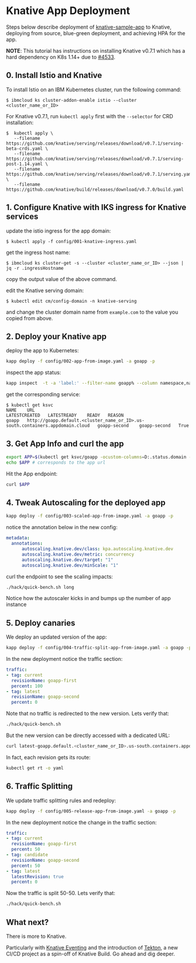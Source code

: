 # Knative App Deployment

Steps below describe deployment of [knative-sample-app](https://github.com/nimakaviani/knative-sample-app) to Knative, deploying from source, blue-green deployment, and achieving HPA for the app. 

**NOTE**: This tutorial has instructions on installing Knative v0.7.1 which
has a hard dependency on K8s 1.14+ due to [#4533](https://github.com/knative/serving/issues/4533).

## 0. Install Istio and Knative

To install Istio on an IBM Kubernetes cluster, run the following command:

```
$ ibmcloud ks cluster-addon-enable istio --cluster <cluster_name_or_ID>
```

For Knative v0.7.1, run `kubectl apply` first with the `--selector` for CRD installation:

```
$  kubectl apply \
   --filename https://github.com/knative/serving/releases/download/v0.7.1/serving-beta-crds.yaml \
   --filename https://github.com/knative/serving/releases/download/v0.7.1/serving-post-1.14.yaml \
   --filename https://github.com/knative/serving/releases/download/v0.7.1/serving.yaml \
   --filename https://github.com/knative/build/releases/download/v0.7.0/build.yaml
```

## 1. Configure Knative with IKS ingress for Knative services

update the istio ingress for the app domain:

`$ kubectl apply -f config/001-knative-ingress.yaml`

get the ingress host name:

`$ ibmcloud ks cluster-get -s --cluster <cluster_name_or_ID> --json | jq -r .ingressHostname`

copy the output value of the above command.

edit the Knative serving domain:

`$ kubectl edit cm/config-domain -n knative-serving` 

and change the cluster domain name from `example.com` to the value you copied from above.


## 2. Deploy your Knative app

deploy the app to Kubernetes:

```bash
kapp deploy -f config/002-app-from-image.yaml -a goapp -p
```

inspect the app status:

```bash
kapp inspect  -t -a 'label:' --filter-name goapp% --column namespace,name,kind,version,conditions,age | grep -v Event
```

get the corresponding service:

```
$ kubectl get ksvc
NAME    URL                                                                       LATESTCREATED   LATESTREADY    READY   REASON
goapp   http://goapp.default.<cluster_name_or_ID>.us-south.containers.appdomain.cloud   goapp-second    goapp-second   True
```

## 3. Get App Info and curl the app

```bash
export APP=$(kubectl get ksvc/goapp -ocustom-columns=D:.status.domain --no-headers)
echo $APP # corresponds to the app url
```

Hit the App endpoint:

```bash
curl $APP
```

## 4. Tweak Autoscaling for the deployed app

```bash
kapp deploy -f config/003-scaled-app-from-image.yaml -a goapp -p
```

notice the annotation below in the new config:

```yaml
metadata:
  annotations:
      autoscaling.knative.dev/class: kpa.autoscaling.knative.dev
      autoscaling.knative.dev/metric: concurrency
      autoscaling.knative.dev/target: "1"
      autoscaling.knative.dev/minScale: "1"
```

curl the endpoint to see the scaling impacts:

```bash
./hack/quick-bench.sh long
```

Notice how the autoscaler kicks in and bumps up the number of app instance

## 5. Deploy canaries

We deploy an updated version of the app:

```bash
kapp deploy -f config/004-traffic-split-app-from-image.yaml -a goapp -p
```

In the new deployment notice the traffic section:

```yaml
traffic:
- tag: current
  revisionName: goapp-first
  percent: 100
- tag: latest
  revisionName: goapp-second
  percent: 0
```

Note that no traffic is redirected to the new version. Lets verify that:

```bash
./hack/quick-bench.sh
```

But the new version can be directly accessed with a dedicated URL:

```bash
curl latest-goapp.default.<cluster_name_or_ID>.us-south.containers.appdomain.cloud
```

In fact, each revision gets its route:

```bash
kubectl get rt -o yaml
```

## 6. Traffic Splitting

We update traffic splitting rules and redeploy:

```bash
kapp deploy -f config/005-release-app-from-image.yaml -a goapp -p
```

In the new deployment notice the change in the traffic section:

```yaml
traffic:
- tag: current
  revisionName: goapp-first
  percent: 50
- tag: candidate
  revisionName: goapp-second
  percent: 50
- tag: latest
  latestRevision: true
  percent: 0
```

Now the traffic is split 50-50. Lets verify that:

```bash
./hack/quick-bench.sh
```

## What next?

There is more to Knative.

Particularly with [Knative Eventing](https://github.com/knative/eventing) and the introduction of [Tekton](https://github.com/tektoncd/pipeline), a new CI/CD project as a spin-off of Knative Build. Go ahead and dig deeper. 
